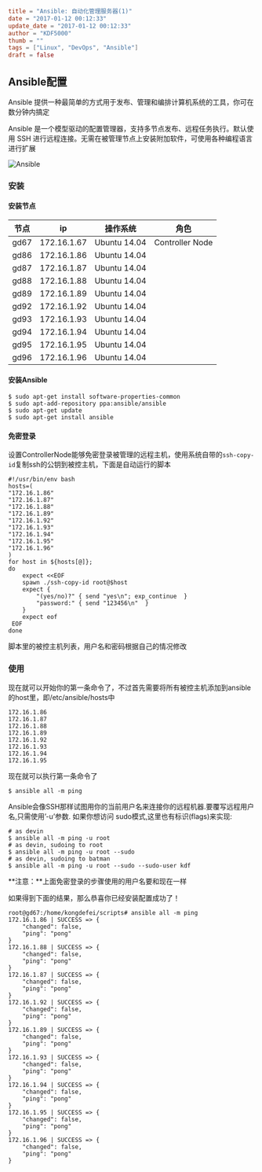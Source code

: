 ```toml
title = "Ansible: 自动化管理服务器(1)"
date = "2017-01-12 00:12:33"
update_date = "2017-01-12 00:12:33"
author = "KDF5000"
thumb = ""
tags = ["Linux", "DevOps", "Ansible"]
draft = false
```
## Ansible配置

Ansible 提供一种最简单的方式用于发布、管理和编排计算机系统的工具，你可在数分钟内搞定

Ansible 是一个模型驱动的配置管理器，支持多节点发布、远程任务执行。默认使用 SSH 进行远程连接。无需在被管理节点上安装附加软件，可使用各种编程语言进行扩展

![Ansible](http://7xtgvp.com2.z0.glb.clouddn.com/blog/images/Ansible.png)

<!--more-->

### 安装

#### 安装节点

| 节点 | ip          | 操作系统     | 角色            |
| ---- | ----------- | ------------ | --------------- |
| gd67 | 172.16.1.67 | Ubuntu 14.04 | Controller Node |
| gd86 | 172.16.1.86 | Ubuntu 14.04 |                 |
| gd87 | 172.16.1.87 | Ubuntu 14.04 |                 |
| gd88 | 172.16.1.88 | Ubuntu 14.04 |                 |
| gd89 | 172.16.1.89 | Ubuntu 14.04 |                 |
| gd92 | 172.16.1.92 | Ubuntu 14.04 |                 |
| gd93 | 172.16.1.93 | Ubuntu 14.04 |                 |
| gd94 | 172.16.1.94 | Ubuntu 14.04 |                 |
| gd95 | 172.16.1.95 | Ubuntu 14.04 |                 |
| gd96 | 172.16.1.96 | Ubuntu 14.04 |                 |

#### 安装Ansible

```shell
$ sudo apt-get install software-properties-common
$ sudo apt-add-repository ppa:ansible/ansible
$ sudo apt-get update
$ sudo apt-get install ansible
```

#### 免密登录

设置ControllerNode能够免密登录被管理的远程主机，使用系统自带的`ssh-copy-id`复制ssh的公钥到被控主机，下面是自动运行的脚本

```shell
#!/usr/bin/env bash
hosts=(
"172.16.1.86"
"172.16.1.87"
"172.16.1.88"
"172.16.1.89"
"172.16.1.92"
"172.16.1.93"
"172.16.1.94"
"172.16.1.95"
"172.16.1.96"
)
for host in ${hosts[@]};
do
    expect <<EOF
    spawn ./ssh-copy-id root@$host
    expect {
        "(yes/no)?" { send "yes\n"; exp_continue  }
        "password:" { send "123456\n"  }
    }
    expect eof
 EOF
done
```
脚本里的被控主机列表，用户名和密码根据自己的情况修改

### 使用

现在就可以开始你的第一条命令了，不过首先需要将所有被控主机添加到ansible的host里，即/etc/ansible/hosts中

```
172.16.1.86
172.16.1.87
172.16.1.88
172.16.1.89
172.16.1.92
172.16.1.93
172.16.1.94
172.16.1.95
```

现在就可以执行第一条命令了

```shell
$ ansible all -m ping
```

Ansible会像SSH那样试图用你的当前用户名来连接你的远程机器.要覆写远程用户名,只需使用’-u’参数. 如果你想访问 sudo模式,这里也有标识(flags)来实现:

```shell
# as devin
$ ansible all -m ping -u root
# as devin, sudoing to root
$ ansible all -m ping -u root --sudo
# as devin, sudoing to batman
$ ansible all -m ping -u root --sudo --sudo-user kdf
```

**注意：**上面免密登录的步骤使用的用户名要和现在一样

如果得到下面的结果，那么恭喜你已经安装配置成功了！

```shell
root@gd67:/home/kongdefei/scripts# ansible all -m ping
172.16.1.86 | SUCCESS => {
    "changed": false, 
    "ping": "pong"
}
172.16.1.88 | SUCCESS => {
    "changed": false, 
    "ping": "pong"
}
172.16.1.87 | SUCCESS => {
    "changed": false, 
    "ping": "pong"
}
172.16.1.92 | SUCCESS => {
    "changed": false, 
    "ping": "pong"
}
172.16.1.89 | SUCCESS => {
    "changed": false, 
    "ping": "pong"
}
172.16.1.93 | SUCCESS => {
    "changed": false, 
    "ping": "pong"
}
172.16.1.94 | SUCCESS => {
    "changed": false, 
    "ping": "pong"
}
172.16.1.95 | SUCCESS => {
    "changed": false, 
    "ping": "pong"
}
172.16.1.96 | SUCCESS => {
    "changed": false, 
    "ping": "pong"
}
```
